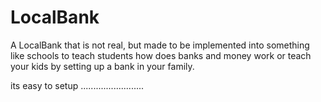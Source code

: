 # LocalBank

A LocalBank that is not real, but made to be implemented into something like schools to teach students how does banks and money work or teach your kids by setting up a bank in your family.

its easy to setup .........................
